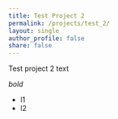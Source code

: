 ```yaml
---
title: Test Project 2
permalink: /projects/test_2/
layout: single
author_profile: false
share: false
---
```


Test project 2 text

*bold*

- l1
- l2